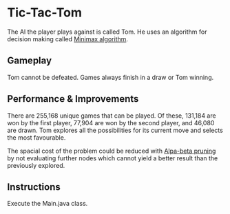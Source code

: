 # Tic-Tac-Tom
The AI the player plays against is called Tom. He uses an algorithm for decision making called [Minimax algorithm](https://en.wikipedia.org/wiki/Minimax).

## Gameplay
Tom cannot be defeated. Games always finish in a draw or Tom winning.

## Performance & Improvements
There are 255,168 unique games that can be played. Of these, 131,184 are won by the first player, 77,904 are won by the second player, and 46,080 are drawn. Tom explores all the possibilities for its current move and selects the most favourable. 

The spacial cost of the problem could be reduced with [Alpa-beta pruning](https://en.wikipedia.org/wiki/Alpha%E2%80%93beta_pruning) by not evaluating further nodes which cannot yield a better result than the previously explored.

## Instructions
Execute the Main.java class.
